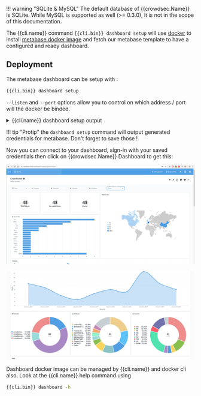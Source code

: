 
!!! warning "SQLite & MySQL"
    The default database of {{crowdsec.Name}} is SQLite. While MySQL is supported as well (>= 0.3.0), it is not in the scope of this documentation.



The {{cli.name}} command `{{cli.bin}} dashboard setup` will use [docker](https://docs.docker.com/get-docker/) to install [metabase docker image](https://hub.docker.com/r/metabase/metabase/) and fetch our metabase template to have a configured and ready dashboard. 


## Deployment


The metabase dashboard can be setup with :
```bash
{{cli.bin}} dashboard setup
```


`--listen` and `--port` options allow you to control on which address / port will the docker be binded.


<details>
  <summary>{{cli.name}} dashboard setup output</summary>

```bash
INFO[0000] /var/lib/crowdsec/data/metabase.db exists, skip.  
INFO[0000] Downloaded metabase DB                       
INFO[0000] Pulling docker image metabase/metabase       
...
INFO[0001] Creating container                           
INFO[0001] Starting container                           
INFO[0002] Started metabase                             
INFO[0002] Waiting for metabase API to be up (can take up to a minute) 
...........
INFO[0034] Metabase API is up                           
INFO[0034] Successfully authenticated                   
INFO[0034] Changed password !                           
INFO[0034] Setup finished                               
INFO[0034] url : http://127.0.0.1:3000                  
INFO[0034] username: metabase@crowdsec.net              
INFO[0034] password: W1XJb8iw1A02U5nW7xxxxXXXxxXXXxXXxxXXXxxxXxXxXxXPdbvQdLlshqqPg8pf 
```
</details>

!!! tip "Protip"
    the `dashboard setup` command will output generated credentials for metabase.
    Don't forget to save those !

Now you can connect to your dashboard, sign-in with your saved credentials then click on {{crowdsec.Name}} Dashboard to get this:

![Dashboard_view](../assets/images/dashboard_view.png)

![Dashboard_view2](../assets/images/dashboard_view2.png)



Dashboard docker image can be managed by {{cli.name}} and docker cli also. Look at the {{cli.name}} help command using

```bash
{{cli.bin}} dashboard -h
```